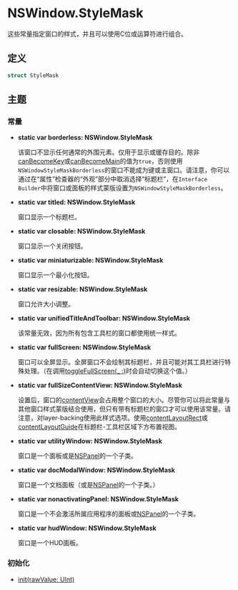 # NSWindow.StyleMask

这些常量指定窗口的样式，并且可以使用C位或运算符进行组合。

## 定义

```swift
struct StyleMask
```

## 主题

### 常量

* **static var borderless: NSWindow.StyleMask**

    该窗口不显示任何通常的外围元素。仅用于显示或缓存目的。除非[canBecomeKey]()或[canBecomeMain]()的值为`true`，否则使用`NSWindowStyleMaskBorderless`的窗口不能成为键或主窗口。请注意，你可以通过在“属性”检查器的“外观”部分中取消选择“标题栏”，在`Interface Builder`中将窗口或面板的样式蒙版设置为`NSWindowStyleMaskBorderless`。

* **static var titled: NSWindow.StyleMask**

    窗口显示一个标题栏。

* **static var closable: NSWindow.StyleMask**

    窗口显示一个关闭按钮。

* **static var miniaturizable: NSWindow.StyleMask**

    窗口显示一个最小化按钮。

* **static var resizable: NSWindow.StyleMask**

    窗口允许大小调整。

* **static var unifiedTitleAndToolbar: NSWindow.StyleMask**

    该常量无效，因为所有包含工具栏的窗口都使用统一样式。

* **static var fullScreen: NSWindow.StyleMask**

    窗口可以全屏显示。全屏窗口不会绘制其标题栏，并且可能对其工具栏进行特殊处理。（在调用[toggleFullScreen(_ :)]()时会自动切换这个值。）

* **static var fullSizeContentView: NSWindow.StyleMask**

    设置后，窗口的[contentView]()会占用整个窗口的大小。尽管你可以将此常量与其他窗口样式蒙版结合使用，但只有带有标题栏的窗口才可以使用该常量。请注意，对layer-backing使用此样式选项。使用[contentLayoutRect]()或[contentLayoutGuide]()在标题栏-工具栏区域下方布置视图。

* **static var utilityWindow: NSWindow.StyleMask**

    窗口是一个面板或是[NSPanel]()的一个子类。

* **static var docModalWindow: NSWindow.StyleMask**

    窗口是一个文档面板（或是[NSPanel]()的一个子类。）

* **static var nonactivatingPanel: NSWindow.StyleMask**

    窗口是一个不会激活所属应用程序的面板或[NSPanel]()的一个子类。

* **static var hudWindow: NSWindow.StyleMask**

    窗口是一个HUD面板。

### 初始化

* [init(rawValue: UInt)]()